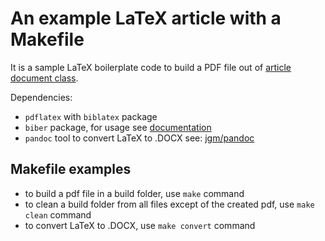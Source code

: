 # An example LaTeX article with a Makefile

It is a sample LaTeX boilerplate code to build a PDF file out of [article document class](https://ctan.org/pkg/article).

Dependencies:
* `pdflatex` with `biblatex` package
* `biber` package, for usage see [documentation](https://en.wikibooks.org/wiki/LaTeX/Bibliographies_with_biblatex_and_biber)
* `pandoc` tool to convert LaTeX to .DOCX see: [jgm/pandoc](https://github.com/jgm/pandoc)

## Makefile examples

* to build a pdf file in a build folder, use `make` command
* to clean a build folder from all files except of the created pdf, use `make clean` command
* to convert LaTeX to .DOCX, use `make convert` command
